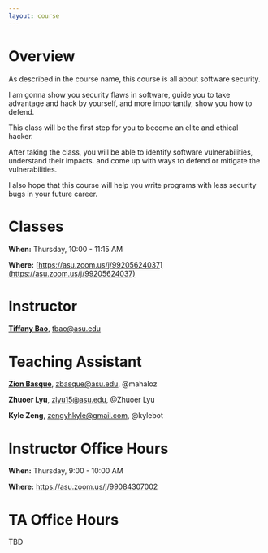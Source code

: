 ```yaml
---
layout: course
---
```


# Overview

As described in the course name, this course is all about software security.

I am gonna show you security flaws in software, guide you to take advantage
and hack by yourself, and more importantly, show you how to defend.

This class will be the first step for you to become an elite and ethical
hacker.

After taking the class, you will be able to identify software vulnerabilities, understand their impacts. and come up with ways to defend or mitigate the vulnerabilities.

I also hope that this course will help you write programs with less security bugs in your future career.

# Classes

**When:** Thursday, 10:00 - 11:15 AM

**Where:** [https://asu.zoom.us/j/99205624037](https://asu.zoom.us/j/99205624037)

# Instructor

**[Tiffany Bao](https://www.tiffanybao.com)**, tbao@asu.edu

# Teaching Assistant

**[Zion Basque](https://www.zionbasque.com/)**, zbasque@asu.edu, @mahaloz

**Zhuoer Lyu**, zlyu15@asu.edu, @Zhuoer Lyu

**Kyle Zeng**, zengyhkyle@gmail.com, @kylebot

# Instructor Office Hours

**When:** Thursday, 9:00 - 10:00 AM

**Where:** [https://asu.zoom.us/j/99084307002 ](https://asu.zoom.us/j/99084307002)

# TA Office Hours

TBD

<!--# Announcement-->
<!--Assignment 1 is out! Deadline: September 2nd, 11:59 PM PST-->
